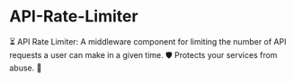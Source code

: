 # API-Rate-Limiter
⏳ API Rate Limiter: A middleware component for limiting the number of API requests a user can make in a given time. 🛡️ Protects your services from abuse. 🚦
